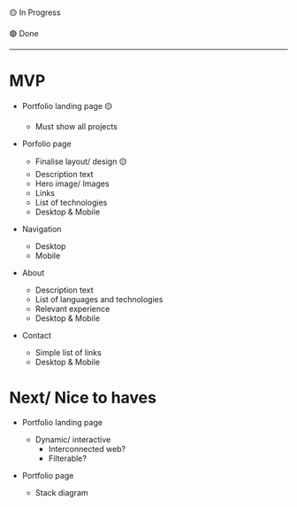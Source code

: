 🟡 In Progress

🟢 Done

--------------------------------

# MVP

- Portfolio landing page 🟡
  - Must show all projects

- Porfolio page
  - Finalise layout/ design 🟡
  - Description text
  - Hero image/ Images
  - Links
  - List of technologies
  - Desktop & Mobile

- Navigation
  - Desktop
  - Mobile

- About
  - Description text
  - List of languages and technologies
  - Relevant experience
  - Desktop & Mobile

- Contact
  - Simple list of links
  - Desktop & Mobile


# Next/ Nice to haves

- Portfolio landing page
  - Dynamic/ interactive
    - Interconnected web?
    - Filterable?

- Portfolio page
  - Stack diagram
